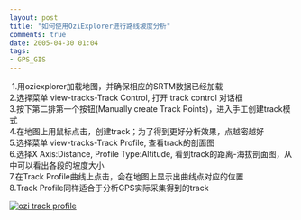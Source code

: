 ```yaml
---
layout: post
title: "如何使用OziExplorer进行路线坡度分析"
comments: true
date: 2005-04-30 01:04
tags:
- GPS_GIS
---
```

 1.用oziexplorer加载地图，并确保相应的SRTM数据已经加载  
2.选择菜单 view-tracks-Track Control, 打开 track control 对话框  
3.按下第二排第一个按钮(Manually create Track Points)，进入手工创建track模式  
4.在地图上用鼠标点击，创建track；为了得到更好分析效果，点越密越好  
5.选择菜单 view-tracks-Track Profile, 查看track的剖面图  
6.选择X Axis:Distance, Profile Type:Altitude, 看到track的距离-海拔剖面图，从中可以看出各段的坡度大小  
7.在Track Profile曲线上点击，会在地图上显示出曲线点对应的位置  
8.Track Profile同样适合于分析GPS实际采集得到的track 

[![ozi track profile](http://photos8.flickr.com/11446580_3a7f18faae_o.jpg)](http://www.flickr.com/photos/aleung/11446580/)
